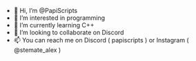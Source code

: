 - 👋 Hi, I’m @PapiScripts
- 👀 I’m interested in programming
- 🌱 I’m currently learning C++
- 💞️ I’m looking to collaborate on Discord
- 📫 You can reach me on Discord ( papiscripts ) or Instagram ( @stemate_alex )

<!---
PapiScripts/PapiScripts is a ✨ special ✨ repository because its `README.md` (this file) appears on your GitHub profile.
You can click the Preview link to take a look at your changes.
--->
